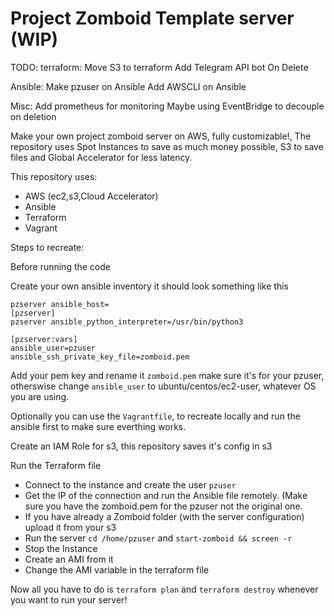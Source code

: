 # Project Zomboid Template server (WIP)

TODO:
terraform:
Move S3 to terraform
Add Telegram API bot
On Delete

Ansible:
Make pzuser on Ansible
Add AWSCLI on Ansible

Misc:
Add prometheus for monitoring
Maybe using EventBridge to decouple on deletion                                              

Make your own project zomboid server on AWS, fully customizable!, The repository uses Spot Instances to save as much money possible, S3 to save files and Global Accelerator for less latency.

This repository uses:

 - AWS (ec2,s3,Cloud Accelerator)
 - Ansible
 - Terraform
 - Vagrant

Steps to recreate:

Before running the code

   Create your own ansible inventory it should look something like this
    
    pzserver ansible_host=
    [pzserver]
    pzserver ansible_python_interpreter=/usr/bin/python3

    [pzserver:vars] 
    ansible_user=pzuser
    ansible_ssh_private_key_file=zomboid.pem

Add your pem key and rename it `zomboid.pem` make sure it's for your pzuser, otherswise change `ansible_user` to ubuntu/centos/ec2-user, whatever OS you are using.

Optionally you can use the `Vagrantfile`, to recreate locally and run the ansible first to make sure everthing works.

Create an IAM Role for s3, this repository saves it's config in s3

Run the Terraform file

- Connect to the instance and create the user `pzuser`
- Get the IP of the connection and run the Ansible file remotely. (Make sure you have the zomboid.pem for the pzuser not the original one.
- If you have already a Zomboid folder (with the server configuration) upload it from your s3
- Run the server `cd /home/pzuser` and `start-zomboid && screen -r`
- Stop the Instance
- Create an AMI from it
- Change the AMI variable in the terraform file

Now all you have to do is `terraform plan` and `terraform destroy` whenever you want to run your server!
